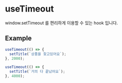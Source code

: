 # useTimeout

window.setTimeout 를 편리하게 이용할 수 있는 hook 입니다.

## Example

```ts
useTimeout(() => {
  setTitle(`상품을 찾고있어요`);
}, 2000);

useTimeout(() => {
  setTitle(`거의 다 끝났어요`);
}, 4000);
```
